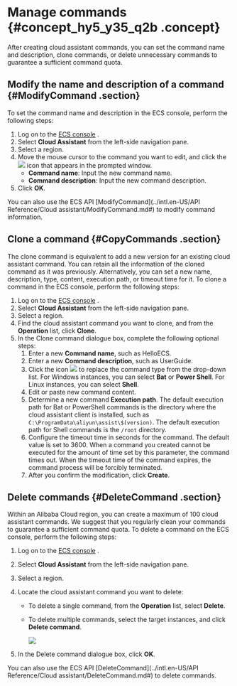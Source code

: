 # Manage commands {#concept_hy5_y35_q2b .concept}

After creating cloud assistant commands, you can set the command name and description, clone commands, or delete unnecessary commands to guarantee a sufficient command quota.

## Modify the name and description of a command {#ModifyCommand .section}

To set the command name and description in the ECS console, perform the following steps:

1.  Log on to the [ECS console](https://ecs.console.aliyun.com/) .
2.  Select **Cloud Assistant** from the left-side navigation pane.
3.  Select a region.
4.  Move the mouse cursor to the command you want to edit, and click the ![](http://static-aliyun-doc.oss-cn-hangzhou.aliyuncs.com/assets/img/9709/15365690757167_en-US.png) icon that appears in the prompted window.
    -   **Command name**: Input the new command name.
    -   **Command description**: Input the new command description.
5.  Click **OK**.

You can also use the ECS API [ModifyCommand](../intl.en-US/API Reference/Cloud assistant/ModifyCommand.md#) to modify command information.

## Clone a command {#CopyCommands .section}

The clone command is equivalent to add a new version for an existing cloud assistant command. You can retain all the information of the cloned command as it was previously. Alternatively, you can set a new name, description, type, content, execution path, or timeout time for it. To clone a command in the ECS console, perform the following steps:

1.  Log on to the [ECS console](https://ecs.console.aliyun.com/) .
2.  Select **Cloud Assistant** from the left-side navigation pane.
3.  Select a region.
4.  Find the cloud assistant command you want to clone, and from the **Operation** list, click **Clone**.
5.  In the Clone command dialogue box, complete the following optional steps:
    1.  Enter a new **Command name**, such as HelloECS.
    2.  Enter a new **Command description**, such as UserGuide.
    3.  Click the icon ![](http://static-aliyun-doc.oss-cn-hangzhou.aliyuncs.com/assets/img/17007/15365690758334_en-US.png) to replace the command type from the drop-down list. For Windows instances, you can select **Bat** or **Power Shell**. For Linux instances, you can select **Shell**.
    4.  Edit or paste new command content.
    5.  Determine a new command **Execution path**. The default execution path for Bat or PowerShell commands is the directory where the cloud assistant client is installed, such as `C:\ProgramData\aliyun\assist\$(version)`. The default execution path for Shell commands is the `/root` directory.
    6.  Configure the timeout time in seconds for the command. The default value is set to 3600. When a command you created cannot be executed for the amount of time set by this parameter, the command times out. When the timeout time of the command expires, the command process will be forcibly terminated.
    7.  After you confirm the modification, click **Create**.

## Delete commands {#DeleteCommand .section}

Within an Alibaba Cloud region, you can create a maximum of 100 cloud assistant commands. We suggest that you regularly clean your commands to guarantee a sufficient command quota. To delete a command on the ECS console, perform the following steps:

1.  Log on to the [ECS console](https://ecs.console.aliyun.com/) .
2.  Select **Cloud Assistant** from the left-side navigation pane.
3.  Select a region.
4.  Locate the cloud assistant command you want to delete:
    -   To delete a single command, from the **Operation** list, select **Delete**.
    -   To delete multiple commands, select the target instances, and click **Delete command**.

        ![](http://static-aliyun-doc.oss-cn-hangzhou.aliyuncs.com/assets/img/17035/15365690758634_en-US.png)

5.  In the Delete command dialogue box, click **OK**.

You can also use the ECS API [DeleteCommand](../intl.en-US/API Reference/Cloud assistant/DeleteCommand.md#) to delete commands.

